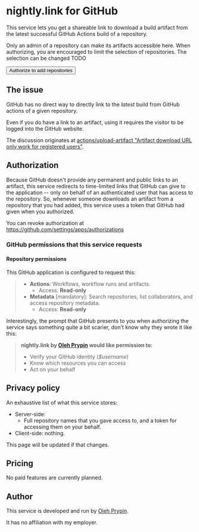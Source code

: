 # nightly.link for GitHub

This service lets you get a shareable link to download a build artifact from the latest successful GitHub Actions build of a repository.

Only an admin of a repository can make its artifacts accessible here. When authorizing, you are encouraged to limit the selection of repositories. The selection can be changed TODO

<form action="/auth">
  <input type="submit" value="Authorize to add repositories">
</form>

## The issue

GitHub has no direct way to directly link to the *latest* build from GitHub actions of a given repository.

Even if you do have a link to an artifact, using it requires the visitor to be logged into the GitHub website.

The discussion originates at [actions/upload-artifact "Artifact download URL only work for registered users"](https://github.com/actions/upload-artifact/issues/51).

## Authorization

Because GitHub doesn't provide any permanent and public links to an artifact, this service redirects to time-limited links that GitHub can give to the application -- only on behalf of an authenticated user that has access to the repository. So, whenever someone downloads an artifact from a repository that you had added, this service uses a token that GitHub had given when you authorized.

You can revoke authorization at <https://github.com/settings/apps/authorizations>

### GitHub permissions that this service requests

#### Repository permissions

This GitHub application is configured to request this:

> * **Actions**: Workflows, workflow runs and artifacts.
>     * Access: **Read-only**
> * **Metadata** [mandatory]: Search repositories, list collaborators, and access repository metadata.
>     * Access: **Read-only**

Interestingly, the prompt that GitHub presents to you when authorizing the service says something quite a bit scarier, don't know why they wrote it like this:

> **nightly.link by [Oleh Prypin](https://github.com/oprypin) would like permission to:**
>
> * Verify your GitHub identity (*$username*)
> * Know which resources you can access
> * Act on your behalf

## Privacy policy

An exhaustive list of what this service stores:

* Server-side:
    * Full repository names that you gave access to, and a token for accessing them on your behalf.
* Client-side: nothing.

This page will be updated if that changes.

## Pricing

No paid features are currently planned.

## Author

This service is developed and run by [Oleh Prypin](http://pryp.in/).

It has no affiliation with my employer.
